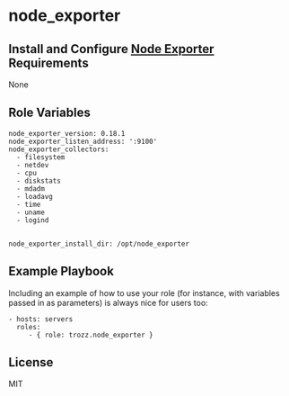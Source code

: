 node_exporter
=========

Install and Configure [Node Exporter](https://github.com/prometheus/node_exporter)
Requirements
------------

None

Role Variables
--------------

```
node_exporter_version: 0.18.1
node_exporter_listen_address: ':9100'
node_exporter_collectors:
  - filesystem
  - netdev
  - cpu
  - diskstats
  - mdadm
  - loadavg
  - time
  - uname
  - logind


node_exporter_install_dir: /opt/node_exporter
```

Example Playbook
----------------

Including an example of how to use your role (for instance, with variables passed in as parameters) is always nice for users too:

    - hosts: servers
      roles:
         - { role: trozz.node_exporter }

License
-------

MIT
